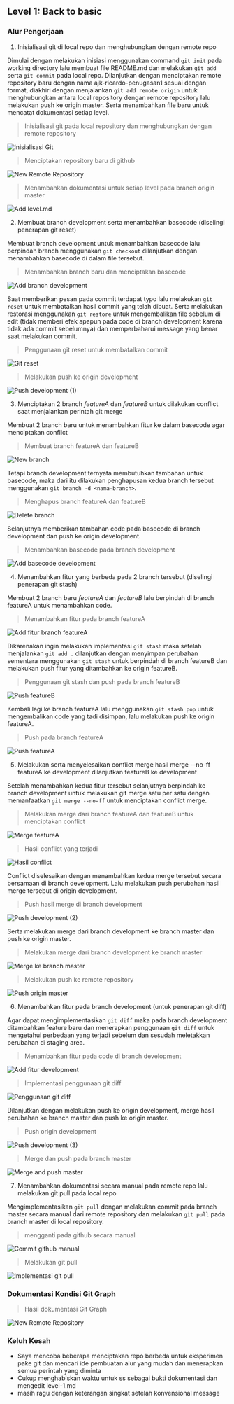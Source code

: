 ## Level 1: Back to basic

### Alur Pengerjaan

1. Inisialisasi git di local repo dan menghubungkan dengan remote repo

Dimulai dengan melakukan inisiasi menggunakan command `git init` pada working directory lalu membuat file README.md dan melakukan `git add` serta `git commit` pada local repo. Dilanjutkan dengan menciptakan remote repository baru dengan nama ajk-ricardo-penugasan1 sesuai dengan format, diakhiri dengan menjalankan `git add remote origin` untuk menghubungkan antara local repository dengan remote repository lalu melakukan push ke origin master. Serta menambahkan file baru untuk mencatat dokumentasi setiap level.

> Inisialisasi git pada local repository dan menghubungkan dengan remote repository

![Inisialisasi Git](<https://github.com/Ricardo08S/ajk-ricardo-penugasan1/blob/master/src/img(level-1)/1-fix.jpg>)

> Menciptakan repository baru di github

![New Remote Repository](<https://github.com/Ricardo08S/ajk-ricardo-penugasan1/blob/master/src/img(level-1)/1.5-fix.jpg>)

> Menambahkan dokumentasi untuk setiap level pada branch origin master

![Add level.md](<https://github.com/Ricardo08S/ajk-ricardo-penugasan1/blob/master/src/img(level-1)/2-fix.jpg>)

2. Membuat branch development serta menambahkan basecode (diselingi penerapan git reset)

Membuat branch development untuk menambahkan basecode lalu berpindah branch menggunakan `git checkout` dilanjutkan dengan menambahkan basecode di dalam file tersebut.

> Menambahkan branch baru dan menciptakan basecode

![Add branch development](<https://github.com/Ricardo08S/ajk-ricardo-penugasan1/blob/master/src/img(level-1)/3-fix.jpg>)

Saat memberikan pesan pada commit terdapat typo lalu melakukan `git reset` untuk membatalkan hasil commit yang telah dibuat. Serta melakukan restorasi menggunakan `git restore` untuk mengembalikan file sebelum di edit (tidak memberi efek apapun pada code di branch development karena tidak ada commit sebelumnya) dan memperbaharui message yang benar saat melakukan commit.

> Penggunaan git reset untuk membatalkan commit

![Git reset](<https://github.com/Ricardo08S/ajk-ricardo-penugasan1/blob/master/src/img(level-1)/4-fix.jpg>)

> Melakukan push ke origin development

![Push development (1)](<https://github.com/Ricardo08S/ajk-ricardo-penugasan1/blob/master/src/img(level-1)/5-fix.jpg>)

3. Menciptakan 2 branch _featureA_ dan _featureB_ untuk dilakukan conflict saat menjalankan perintah git merge

Membuat 2 branch baru untuk menambahkan fitur ke dalam basecode agar menciptakan conflict

> Membuat branch featureA dan featureB

![New branch](<https://github.com/Ricardo08S/ajk-ricardo-penugasan1/blob/master/src/img(level-1)/6-fix.jpg>)

Tetapi branch development ternyata membutuhkan tambahan untuk basecode, maka dari itu dilakukan penghapusan kedua branch tersebut menggunakan `git branch -d <nama-branch>`.

> Menghapus branch featureA dan featureB

![Delete branch](<https://github.com/Ricardo08S/ajk-ricardo-penugasan1/blob/master/src/img(level-1)/7-fix.jpg>)

Selanjutnya memberikan tambahan code pada basecode di branch development dan push ke origin development.

> Menambahkan basecode pada branch development

![Add basecode development](<https://github.com/Ricardo08S/ajk-ricardo-penugasan1/blob/master/src/img(level-1)/8-fix.jpg>)

4. Menambahkan fitur yang berbeda pada 2 branch tersebut (diselingi penerapan git stash)

Membuat 2 branch baru _featureA_ dan _featureB_ lalu berpindah di branch featureA untuk menambahkan code.

> Menambahkan fitur pada branch featureA

![Add fitur branch featureA](<https://github.com/Ricardo08S/ajk-ricardo-penugasan1/blob/master/src/img(level-1)/9-fix.jpg>)

Dikarenakan ingin melakukan implementasi `git stash` maka setelah menjalankan `git add .` dilanjutkan dengan menyimpan perubahan sementara menggunakan `git stash` untuk berpindah di branch featureB dan melakukan push fitur yang ditambahkan ke origin featureB.

> Penggunaan git stash dan push pada branch featureB

![Push featureB](<https://github.com/Ricardo08S/ajk-ricardo-penugasan1/blob/master/src/img(level-1)/10-fix.jpg>)

Kembali lagi ke branch featureA lalu menggunakan `git stash pop` untuk mengembalikan code yang tadi disimpan, lalu melakukan push ke origin featureA.

> Push pada branch featureA

![Push featureA](<https://github.com/Ricardo08S/ajk-ricardo-penugasan1/blob/master/src/img(level-1)/11-fix.jpg>)

5. Melakukan serta menyelesaikan conflict merge hasil merge --no-ff featureA ke development dilanjutkan featureB ke development

Setelah menambahkan kedua fitur tersebut selanjutnya berpindah ke branch development untuk melakukan git merge satu per satu dengan memanfaatkan `git merge --no-ff` untuk menciptakan conflict merge.

> Melakukan merge dari branch featureA dan featureB untuk menciptakan conflict

![Merge featureA](<https://github.com/Ricardo08S/ajk-ricardo-penugasan1/blob/master/src/img(level-1)/12-fix.jpg>)

> Hasil conflict yang terjadi

![Hasil conflict](<https://github.com/Ricardo08S/ajk-ricardo-penugasan1/blob/master/src/img(level-1)/13-fix.jpg>)

Conflict diselesaikan dengan menambahkan kedua merge tersebut secara bersamaan di branch development. Lalu melakukan push perubahan hasil merge tersebut di origin development.

> Push hasil merge di branch development

![Push development (2)](<https://github.com/Ricardo08S/ajk-ricardo-penugasan1/blob/master/src/img(level-1)/14-fix.jpg>)

Serta melakukan merge dari branch development ke branch master dan push ke origin master.

> Melakukan merge dari branch development ke branch master

![Merge ke branch master](<https://github.com/Ricardo08S/ajk-ricardo-penugasan1/blob/master/src/img(level-1)/15-fix.jpg>)

> Melakukan push ke remote repository

![Push origin master](<https://github.com/Ricardo08S/ajk-ricardo-penugasan1/blob/master/src/img(level-1)/15.5-fix.jpg>)

6. Menambahkan fitur pada branch development (untuk penerapan git diff)

Agar dapat mengimplementasikan `git diff` maka pada branch development ditambahkan feature baru dan menerapkan penggunaan `git diff` untuk mengetahui perbedaan yang terjadi sebelum dan sesudah meletakkan perubahan di staging area.

> Menambahkan fitur pada code di branch development

![Add fitur development](<https://github.com/Ricardo08S/ajk-ricardo-penugasan1/blob/master/src/img(level-1)/16-fix.jpg>)

> Implementasi penggunaan git diff

![Penggunaan git diff](<https://github.com/Ricardo08S/ajk-ricardo-penugasan1/blob/master/src/img(level-1)/17-fix.jpg>)

Dilanjutkan dengan melakukan push ke origin development, merge hasil perubahan ke branch master dan push ke origin master.

> Push origin development

![Push development (3)](<https://github.com/Ricardo08S/ajk-ricardo-penugasan1/blob/master/src/img(level-1)/18-fix.jpg>)

> Merge dan push pada branch master

![Merge and push master](<https://github.com/Ricardo08S/ajk-ricardo-penugasan1/blob/master/src/img(level-1)/19-fix.jpg>)

7. Menambahkan dokumentasi secara manual pada remote repo lalu melakukan git pull pada local repo

Mengimplementasikan `git pull` dengan melakukan commit pada branch master secara manual dari remote repository dan melakukan `git pull` pada branch master di local repository.

> mengganti pada github secara manual

![Commit github manual](<https://github.com/Ricardo08S/ajk-ricardo-penugasan1/blob/master/src/img(level-1)/20-fix.jpg>)

> Melakukan git pull

![Implementasi git pull](<https://github.com/Ricardo08S/ajk-ricardo-penugasan1/blob/master/src/img(level-1)/21-fix.jpg>)

### Dokumentasi Kondisi Git Graph

> Hasil dokumentasi Git Graph

![New Remote Repository](<https://github.com/Ricardo08S/ajk-ricardo-penugasan1/blob/master/src/img(level-1)/22-fix.jpg>)

### Keluh Kesah

- Saya mencoba beberapa menciptakan repo berbeda untuk eksperimen pake git dan mencari ide pembuatan alur yang mudah dan menerapkan semua perintah yang diminta
- Cukup menghabiskan waktu untuk ss sebagai bukti dokumentasi dan mengedit level-1.md
- masih ragu dengan keterangan singkat setelah konvensional message
